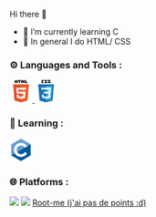 <!--<p align="left"> <img src="https://komarev.com/ghpvc/?username=osiris0110&label=Profile%20views&color=0e75b6&style=flat" alt="osiris0110" /> </p>-->
 Hi there :wave:

- :seedling: I’m currently learning C
- :pencil: In general I do HTML/ CSS

<h3 align="left"> ⚙️ Languages and Tools :</h3>
<p align="left"> <a href="https://www.w3.org/html/" target="_blank"> <img src="https://raw.githubusercontent.com/devicons/devicon/master/icons/html5/html5-original-wordmark.svg" alt="html5" width="40" height="40"/> </a> <a href="https://www.w3schools.com/css/" target="_blank"> <img src="https://raw.githubusercontent.com/devicons/devicon/master/icons/css3/css3-original-wordmark.svg" alt="css3" width="40" height="40"/> </a> </p>

<h3 align="left"> 📖 Learning : </h3>
<img  src="https://raw.githubusercontent.com/devicons/devicon/master/icons/c/c-original.svg" alt="c" width="40" height="40"/> </a> </p>

<h3 align="left"> 🌐 Platforms : </h3>
<a align="left" href="https://tryhackme.com/p/Osiris0110"><img src="https://images-ext-2.discordapp.net/external/iMihMwgNXHN_b3D4r2xH1539ISLnS6zDziy4XIq2HkY/%3F1/https/tryhackme-badges.s3.amazonaws.com/Osiris0110.png"></a> <img src="https://www.codewars.com/users/Osiris0110/badges/large">
<a align="left" href="https://www.root-me.org/Osiris01">Root-me (j'ai pas de points :d)</a>
